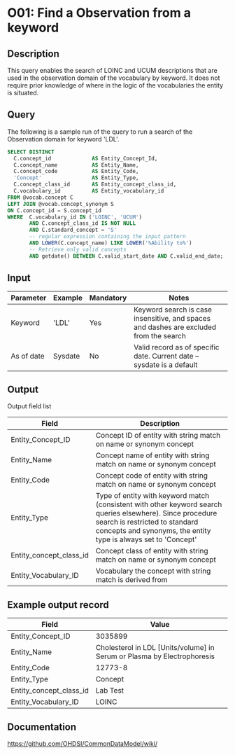 <!---
Group:observation
Name:O01 Find a Observation from a keyword
Author:Patrick Ryan
CDM Version: 5.3
-->

# O01: Find a Observation from a keyword

## Description
This query enables the search of LOINC and UCUM descriptions that are used in the observation domain of the vocabulary by keyword.
It does not require prior knowledge of where in the logic of the vocabularies the entity is situated.

## Query
The following is a sample run of the query to run a search of the Observation domain for keyword 'LDL'.

```sql
SELECT DISTINCT     
  C.concept_id             AS Entity_Concept_Id,
  C.concept_name           AS Entity_Name,
  C.concept_code           AS Entity_Code,
  'Concept'                AS Entity_Type,
  C.concept_class_id       AS Entity_concept_class_id,
  C.vocabulary_id          AS Entity_vocabulary_id
FROM @vocab.concept C
LEFT JOIN @vocab.concept_synonym S
ON C.concept_id = S.concept_id
WHERE  C.vocabulary_id IN ('LOINC', 'UCUM')
       AND C.concept_class_id IS NOT NULL
       AND C.standard_concept = 'S'
       -- regular expression containing the input pattern
       AND LOWER(C.concept_name) LIKE LOWER('%Ability to%')
       -- Retrieve only valid concepts
       AND getdate() BETWEEN C.valid_start_date AND C.valid_end_date;
```

## Input

|  Parameter |  Example |  Mandatory |  Notes |
| --- | --- | --- | --- |
|  Keyword |  'LDL' |  Yes | Keyword search is case insensitive, and spaces and dashes are excluded from the search |
|  As of date |  Sysdate |  No | Valid record as of specific date. Current date – sysdate is a default |

## Output

Output field list

|  Field |  Description |
| --- | --- |
|  Entity_Concept_ID | Concept ID of entity with string match on name or synonym concept |
|  Entity_Name | Concept name of entity with string match on name or synonym concept |
|  Entity_Code | Concept code of entity with string match on name or synonym concept |
|  Entity_Type | Type of entity with keyword match (consistent with other keyword search queries elsewhere). Since procedure search is restricted to standard concepts and synonyms, the entity type is always set to 'Concept' |
|  Entity_concept_class_id | Concept class of entity with string match on name or synonym concept |
|  Entity_Vocabulary_ID | Vocabulary the concept with string match is derived from |

## Example output record

|  Field |  Value |
| --- | --- |
|  Entity_Concept_ID |  3035899 |
|  Entity_Name |  Cholesterol in LDL [Units/volume] in Serum or Plasma by Electrophoresis  |
|  Entity_Code |  12773-8 |
|  Entity_Type |  Concept |
|  Entity_concept_class_id |  Lab Test |
|  Entity_Vocabulary_ID |  LOINC |

## Documentation
https://github.com/OHDSI/CommonDataModel/wiki/
